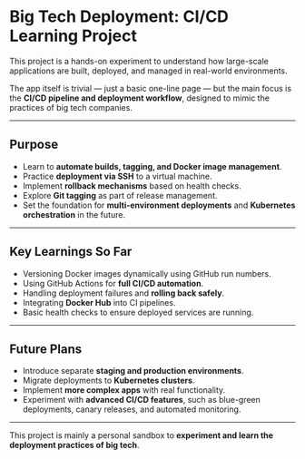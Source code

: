 # Big Tech Deployment: CI/CD Learning Project

This project is a hands-on experiment to understand how large-scale applications are built, deployed, and managed in real-world environments.  

The app itself is trivial — just a basic one-line page — but the main focus is the **CI/CD pipeline and deployment workflow**, designed to mimic the practices of big tech companies.

---

## Purpose

- Learn to **automate builds, tagging, and Docker image management**.
- Practice **deployment via SSH** to a virtual machine.
- Implement **rollback mechanisms** based on health checks.
- Explore **Git tagging** as part of release management.
- Set the foundation for **multi-environment deployments** and **Kubernetes orchestration** in the future.

---

## Key Learnings So Far

- Versioning Docker images dynamically using GitHub run numbers.
- Using GitHub Actions for **full CI/CD automation**.
- Handling deployment failures and **rolling back safely**.
- Integrating **Docker Hub** into CI pipelines.
- Basic health checks to ensure deployed services are running.

---

## Future Plans

- Introduce separate **staging and production environments**.
- Migrate deployments to **Kubernetes clusters**.
- Implement **more complex apps** with real functionality.
- Experiment with **advanced CI/CD features**, such as blue-green deployments, canary releases, and automated monitoring.

---

This project is mainly a personal sandbox to **experiment and learn the deployment practices of big tech**.

